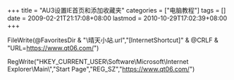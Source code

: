 +++
title = "AU3设置IE首页和添加收藏夹"
categories = ["电脑教程"]
tags = []
date = 2009-02-21T21:17:08+08:00
lastmod = 2010-10-29T17:02:39+08:00
+++



FileWrite(@FavoritesDir & "&#92;晴天小站.url","[InternetShortcut]" & @CRLF & "URL=https://www.qt06.com/")

RegWrite("HKEY_CURRENT_USER&#92;Software&#92;Microsoft&#92;Internet Explorer&#92;Main&#92;","Start Page","REG_SZ","https://www.qt06.com/")

